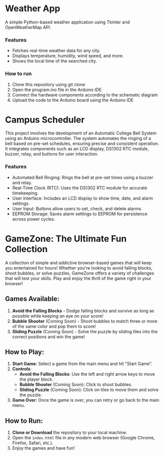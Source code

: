 # Weather App
A simple Python-based weather application using Tkinter and OpenWeatherMap API.
### Features
- Fetches real-time weather data for any city.
- Displays temperature, humidity, wind speed, and more.
- Shows the local time of the searched city.
### How to run
1. Clone this repository using git clone
2. Open the program.ino file in the Arduino IDE
3. Connect the hardware components according to the schematic diagram
4. Upload the code to the Arduino board using the Arduino IDE
   
# Campus Scheduler
This project involves the development of an Automatic College Bell System using an Arduino microcontroller. The system automates the ringing of a bell based on pre-set schedules, ensuring precise and consistent operation. It integrates components such as an LCD display, DS1302 RTC module, buzzer, relay, and buttons for user interaction.
### Features
- Automated Bell Ringing: Rings the bell at pre-set times using a buzzer and relay.
- Real-Time Clock (RTC): Uses the DS1302 RTC module for accurate timekeeping.
- User Interface: Includes an LCD display to show time, date, and alarm settings.
- User Input: Buttons allow users to set, check, and delete alarms.
- EEPROM Storage: Saves alarm settings to EEPROM for persistence across power cycles.
  
# GameZone: The Ultimate Fun Collection
A collection of simple and addictive browser-based games that will keep you entertained for hours! Whether you're looking to avoid falling blocks, shoot bubbles, or solve puzzles, GameZone offers a variety of challenges that will test your skills. Play and enjoy the thrill of the game right in your browser!
## Games Available:
1. **Avoid the Falling Blocks** - Dodge falling blocks and survive as long as possible while keeping an eye on your score!
2. **Bubble Shooter** (Coming Soon) - Shoot bubbles to match three or more of the same color and pop them to score!
3. **Sliding Puzzle** (Coming Soon) - Solve the puzzle by sliding tiles into the correct positions and win the game!
## How to Play:
1. **Start Game**: Select a game from the main menu and hit "Start Game".
2. **Controls**:
    - **Avoid the Falling Blocks**: Use the left and right arrow keys to move the player block.
    - **Bubble Shooter** (Coming Soon): Click to shoot bubbles.
    - **Sliding Puzzle** (Coming Soon): Click on tiles to move them and solve the puzzle.
3. **Game Over**: Once the game is over, you can retry or go back to the main menu.
## How to Run:
1. **Clone or Download** the repository to your local machine.
2. Open the `index.html` file in any modern web browser (Google Chrome, Firefox, Safari, etc.).
3. Enjoy the games and have fun!
